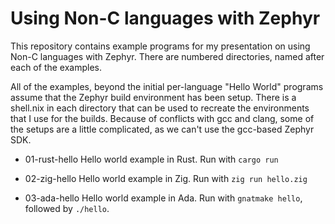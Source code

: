 # Using Non-C languages with Zephyr

This repository contains example programs for my presentation on using
Non-C languages with Zephyr.  There are numbered directories, named
after each of the examples.

All of the examples, beyond the initial per-language "Hello World"
programs assume that the Zephyr build environment has been setup.
There is a shell.nix in each directory that can be used to recreate
the environments that I use for the builds.  Because of conflicts with
gcc and clang, some of the setups are a little complicated, as we
can't use the gcc-based Zephyr SDK.

- 01-rust-hello
  Hello world example in Rust.
  Run with `cargo run`

- 02-zig-hello
  Hello world example in Zig.
  Run with `zig run hello.zig`

- 03-ada-hello
  Hello world example in Ada.
  Run with `gnatmake hello`, followed by `./hello`.

